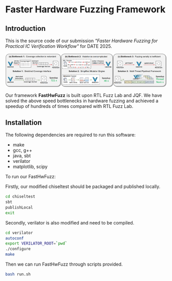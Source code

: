 # Faster Hardware Fuzzing Framework

## Introduction

This is the source code of our submission *"Faster Hardware Fuzzing for Practical IC Verification Workflow"* for DATE 2025.

![Overview of faster hardware fuzzing framework](overview.png)

Our framework **FastHwFuzz** is built upon RTL Fuzz Lab and JQF. We have solved the above speed bottlenecks in hardware fuzzing and achieved a speedup of hundreds of times compared with RTL Fuzz Lab. 

## Installation

The following dependencies are required to run this software:
* make
* gcc, g++
* java, sbt
* verilator
* matplotlib, scipy

To run our FastHwFuzz:

Firstly, our modified chiseltest should be packaged and published locally.
```.sh
cd chiseltest
sbt
publishLocal
exit
```
Secondly, verilator is also modified and need to be compiled.
```.sh
cd verilator
autoconf
export VERILATOR_ROOT=`pwd`
./configure
make
```
Then we can run FastHwFuzz through scripts provided.
```.sh
bash run.sh
```

